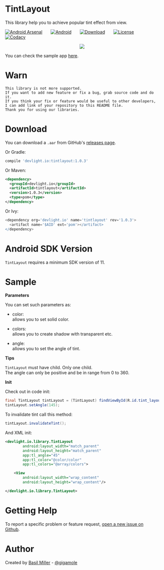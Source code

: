 TintLayout
========== 

This library help you to achieve popular tint effect from view.

[![Android Arsenal](https://drive.google.com/uc?export=download&id=0BxPO_UeS7wScc1hHQ25mMjFUTTg)](http://android-arsenal.com/details/1/3315)
&nbsp;&nbsp;&nbsp;&nbsp;&nbsp;
[![Android](https://drive.google.com/uc?export=download&id=0BxPO_UeS7wSccEZaclNGN0R5OWc)](https://github.com/DevLight-Mobile-Agency)
&nbsp;&nbsp;&nbsp;&nbsp;&nbsp;
[![Download](https://drive.google.com/uc?export=download&id=0BxPO_UeS7wScYkVuVngxdlNYVDQ)](https://bintray.com/gigamole/maven/tintlayout/_latestVersion)
&nbsp;&nbsp;&nbsp;&nbsp;&nbsp;
[![License](https://drive.google.com/uc?export=download&id=0BxPO_UeS7wScU0tmeFpGMHVWNWs)](https://github.com/DevLight-Mobile-Agency/TintLayout/blob/master/LICENSE.txt)
&nbsp;&nbsp;&nbsp;&nbsp;&nbsp;
[![Codacy](https://drive.google.com/uc?export=download&id=0BxPO_UeS7wScSHhmckZyeGJDcXc)](https://www.codacy.com/app/gigamole53/TintLayout?utm_source=github.com&amp;utm_medium=referral&amp;utm_content=DevLight-Mobile-Agency/TintLayout&amp;utm_campaign=Badge_Grade)

<p align="center">
    <img src="https://drive.google.com/uc?export=download&id=0BxPO_UeS7wScQTl2QUNMa2thdzg"/>
</p>

You can check the sample app [here](https://github.com/DevLight-Mobile-Agency/TintLayout/tree/master/app).

Warn
====
```
This library is not more supported. 
If you want to add new feature or fix a bug, grab source code and do it. 
If you think your fix or feature would be useful to other developers, 
I can add link of your repository to this README file. 
Thank you for using our libraries.
```

Download
========

You can download a `.aar` from GitHub's [releases page](https://github.com/GIGAMOLE/TintLayout/releases).

Or Gradle:  
```groovy
compile 'devlight.io:tintlayout:1.0.3'
```

Or Maven:  
```xml
<dependency>
  <groupId>devlight.io</groupId>
  <artifactId>tintlayout</artifactId>
  <version>1.0.3</version>
  <type>pom</type>
</dependency>
```

Or Ivy:  
```groovy
<dependency org='devlight.io' name='tintlayout' rev='1.0.3'>
  <artifact name='$AID' ext='pom'></artifact>
</dependency>
```

Android SDK Version
===================

`TintLayout` requires a minimum SDK version of 11.

Sample
========

<b>Parameters</b>

You can set such parameters as:

 - color:  
    allows you to set solid color.
    
 - colors:  
    allows you to create shadow with transparent etc.
    
 - angle:  
    allows you to set the angle of tint.

<b>Tips</b>

`TintLayout` must have child. Only one child.  
The angle can only be positive and be in range from 0 to 360.

<b>Init</b>

Check out in code init:  
```java
final TintLayout tintLayout = (TintLayout) findViewById(R.id.tint_layout);
tintLayout.setAngle(145);
```

To invalidate tint call this method:  
```java
tintLayout.invalidateTint();
```

And XML init:  
```xml
<devlight.io.library.TintLayout
        android:layout_width="match_parent"
        android:layout_height="match_parent"
        app:tl_angle="45"
        app:tl_color="@color/color"
        app:tl_colors="@array/colors">

    <View
        android:layout_width="wrap_content"
        android:layout_height="wrap_content"/>

</devlight.io.library.TintLayout>
```

Getting Help
============

To report a specific problem or feature request, [open a new issue on Github](https://github.com/DevLight-Mobile-Agency/TintLayout/issues/new).

Author
======

Created by [Basil Miller](https://github.com/GIGAMOLE) - [@gigamole](mailto:gigamole53@gmail.com)
